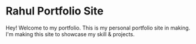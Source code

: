 # Rahul Portfolio Site

Hey! Welcome to my portfolio.
This is my personal portfolio site in making.
I'm making this site to showcase my skill & projects.
